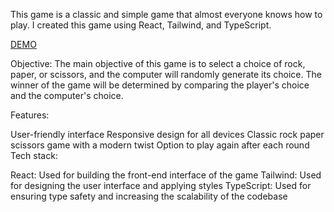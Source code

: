 This game is a classic and simple game that almost everyone knows how to play. I created this game using React, Tailwind, and TypeScript.

[DEMO](https://rock-paper-scissors-inktj0yv8-lun4trick.vercel.app/)

Objective:
The main objective of this game is to select a choice of rock, paper, or scissors, and the computer will randomly generate its choice. The winner of the game will be determined by comparing the player's choice and the computer's choice.

Features:

User-friendly interface
Responsive design for all devices
Classic rock paper scissors game with a modern twist
Option to play again after each round
Tech stack:

React: Used for building the front-end interface of the game
Tailwind: Used for designing the user interface and applying styles
TypeScript: Used for ensuring type safety and increasing the scalability of the codebase

